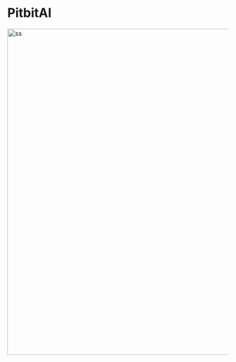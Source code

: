 # PitbitAI


<img width="741" alt="ss" src="https://github.com/user-attachments/assets/4936e52d-fd6b-4767-b1a7-0d3074768b1c">
